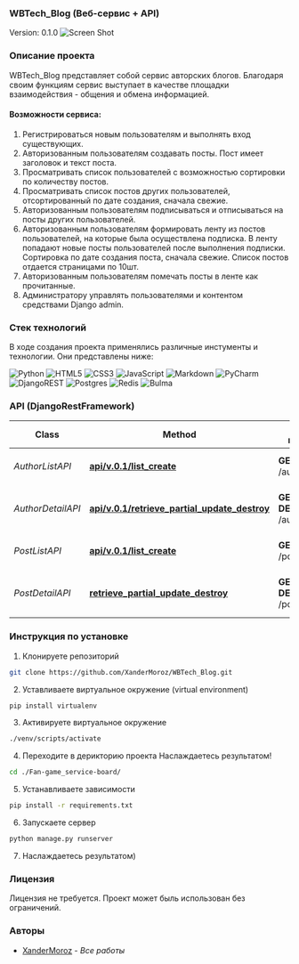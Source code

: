 ### WBTech_Blog (Веб-сервис + API)
Version: 0.1.0 
![Screen Shot](Demo_scrincast.gif)

### Описание проекта

WBTech_Blog представляет собой сервис авторских блогов. Благодаря своим функциям сервис выступает в качестве площадки взаимодействия - общения и обмена информацией.

#### Возможности сервиса:

1. Регистрироваться новым пользователям и выполнять вход существующих.
2. Авторизованным пользователям создавать посты. Пост имеет заголовок и текст поста.
3. Просматривать список пользователей с возможностью сортировки по количеству постов.
4. Просматривать список постов других пользователей, отсортированный по дате создания, сначала свежие.
5. Авторизованным пользователям подписываться и отписываться на посты других пользователей.
6. Авторизованным пользователям формировать ленту из постов пользователей, на которые была осуществлена подписка. В ленту попадают новые посты пользователей после выполнения подписки. Сортировка по дате создания поста, сначала свежие. Список постов отдается страницами по 10шт.
7. Авторизованным пользователям помечать посты в ленте как прочитанные.
8. Администратору управлять пользователями и контентом средствами Django admin.

### Стек технологий 

В ходе создания проекта применялись различные инстументы и технологии. Они представлены ниже:

![Python](https://img.shields.io/badge/python-3670A0?style=for-the-badge&logo=python&logoColor=ffdd54)
![HTML5](https://img.shields.io/badge/html5-%23E34F26.svg?style=for-the-badge&logo=html5&logoColor=white)
![CSS3](https://img.shields.io/badge/css3-%231572B6.svg?style=for-the-badge&logo=css3&logoColor=white)
![JavaScript](https://img.shields.io/badge/javascript-%23323330.svg?style=for-the-badge&logo=javascript&logoColor=%23F7DF1E)
![Markdown](https://img.shields.io/badge/markdown-%23000000.svg?style=for-the-badge&logo=markdown&logoColor=white)
![PyCharm](https://img.shields.io/badge/pycharm-143?style=for-the-badge&logo=pycharm&logoColor=black&color=black&labelColor=green)
![DjangoREST](https://img.shields.io/badge/DJANGO-REST-ff1709?style=for-the-badge&logo=django&logoColor=white&color=ff1709&labelColor=gray)
![Postgres](https://img.shields.io/badge/postgres-%23316192.svg?style=for-the-badge&logo=postgresql&logoColor=white)
![Redis](https://img.shields.io/badge/redis-%23DD0031.svg?style=for-the-badge&logo=redis&logoColor=white)
![Bulma](https://img.shields.io/badge/bulma-00D0B1?style=for-the-badge&logo=bulma&logoColor=white)

### API (DjangoRestFramework)

Class | Method | HTTP request | Description
------------ | ------------- | ------------- | -------------
*AuthorListAPI* | [**api/v.0.1/list_create**](docs/SubmitDataApi.md#') | **GET**, **POST** /authors | Список авторов и добавление нового автора
*AuthorDetailAPI* | [**api/v.0.1/retrieve_partial_update_destroy**](docs/SubmitDataApi.md#) | **GET**,**PATCH**, **DELETE** /author/{id}/ |  Извлечение, редактирование и удаление автора
*PostListAPI* | [**api/v.0.1/list_create**](docs/SubmitDataApi.md#) | **GET** **POST** /posts | Список постов и добавление нового поста
*PostDetailAPI* | [**retrieve_partial_update_destroy**](docs/SubmitDataApi.md#api/v.0.1/) | **GET**,**PATCH**, **DELETE** /post/{id}/ | Извлечение, редактирование и удаление поста


### Инструкция по установке 

1. Клонируете репозиторий

```sh
git clone https://github.com/XanderMoroz/WBTech_Blog.git
```
2. Уставливаете виртуальное окружение (virtual environment)
```sh
pip install virtualenv
```
3. Активируете виртуальное окружение
```sh
./venv/scripts/activate
```
4. Переходите в дерикторию проекта Наслаждаетесь результатом!
```sh
cd ./Fan-game_service-board/
```
5. Устанавливаете зависимости
```sh
pip install -r requirements.txt
```
6. Запускаете сервер
```sh
python manage.py runserver
```
7. Наслаждаетесь результатом)

### Лицензия

Лицензия не требуется. Проект может быль использован без ограничений. 

### Авторы

* [XanderMoroz](https://https://github.com/XanderMoroz/) - *Все работы*

